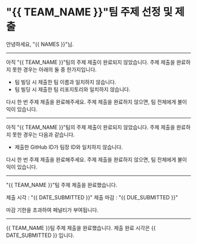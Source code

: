 # "{{ TEAM_NAME }}"팀 주제 선정 및 제출

안녕하세요, "{{ NAMES }}"님.

------
아직 "{{ TEAM_NAME }}"팀의 주제 제출이 완료되지 않았습니다. 주제 제출을 완료하지 못한 경우는 아래의 둘 중 한가지입니다.
- 팀 빌딩 시 제출한 팀 이름과 일치하지 않습니다.
- 팀 빌딩 시 제출한 팀 리포지토리와 일치하지 않습니다.

다시 한 번 주제 제출을 완료해주세요. 주제 제출을 완료하지 않으면, 팀 전체에게 불이익이 있습니다.

------

아직 "{{ TEAM_NAME }}"팀의 주제 제출이 완료되지 않았습니다. 주제 제출을 완료하지 못한 경우는 다음과 같습니다.
- 제출한 GitHub ID가 팀장 ID와 일치하지 않습니다.

다시 한 번 주제 제출을 완료해주세요. 주제 제출을 완료하지 않으면, 팀 전체에게 불이익이 있습니다.

------
"{{ TEAM_NAME }}"팀 주제 제출을 완료했습니다.

제출 시각 : "{{ DATE_SUBMITTED }}" 
제출 마감 : "{{ DUE_SUBMITTED }}"

마감 기한을 초과하여 페널티가 부여됩니다.

------
{{ TEAM_NAME }}팀 주제 제출을 완료했습니다.
제출 완료 시각은 {{ DATE_SUBMITTED }} 입니다.
